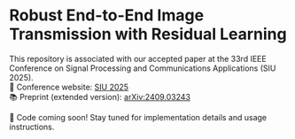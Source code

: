 # Robust End-to-End Image Transmission with Residual Learning
This repository is associated with our accepted paper at the 33rd IEEE Conference on Signal Processing and Communications Applications (SIU 2025).  
📄 Conference website: [SIU 2025](https://siu2025.isikun.edu.tr/index_en.php)  
📚 Preprint (extended version): [arXiv:2409.03243](https://arxiv.org/abs/2409.03243)  

🔧 Code coming soon! Stay tuned for implementation details and usage instructions.

